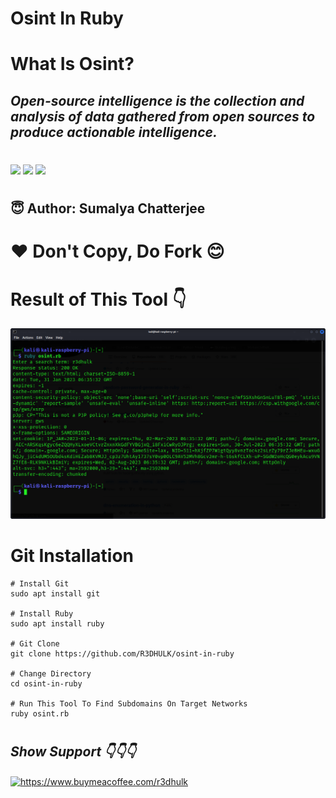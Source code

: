 <h1><b>Osint In Ruby</b></h1>
<h1><b>What Is Osint?</b></h1>
<h2><i>Open-source intelligence is the collection and analysis of data gathered from open sources to produce actionable intelligence.</h1></i>

#
<img src="https://img.shields.io/badge/Made With-Ruby-blue"> <img src="https://img.shields.io/badge/Licence-MIT-yellowgreen"> <img src="https://img.shields.io/badge/Download-Now-green"></a>

#
<h2><b> 😇 Author: Sumalya Chatterjee </b></h2>

#
<h1><b>❤️ Don't Copy, Do Fork 😊</b></h1>

#

<h1><b>Result of This Tool 👇</b></h1>

![Alt text](ruby-osint.png)

#

<h1><b>Git Installation </h1></b>

```
# Install Git
sudo apt install git

# Install Ruby
sudo apt install ruby

# Git Clone
git clone https://github.com/R3DHULK/osint-in-ruby

# Change Directory
cd osint-in-ruby

# Run This Tool To Find Subdomains On Target Networks
ruby osint.rb

```
#
<h2><b><i> Show Support 👇👇👇</b></i> </h2>
<a href="https://www.buymeacoffee.com/r3dhulk"> <img align="center" src="https://cdn.buymeacoffee.com/buttons/v2/default-yellow.png" height="50" width="210" alt="https://www.buymeacoffee.com/r3dhulk" /></a><br><br>

